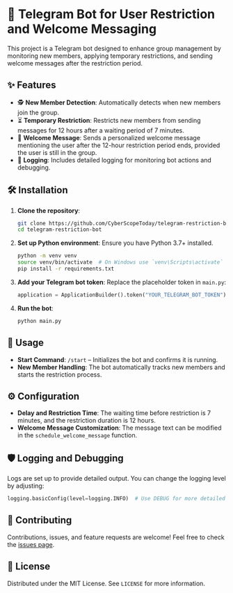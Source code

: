
# 🤖 Telegram Bot for User Restriction and Welcome Messaging

This project is a Telegram bot designed to enhance group management by monitoring new members, applying temporary restrictions, and sending welcome messages after the restriction period.

## ✨ Features

- 🕵️ **New Member Detection**: Automatically detects when new members join the group.
- ⏳ **Temporary Restriction**: Restricts new members from sending messages for 12 hours after a waiting period of 7 minutes.
- 👋 **Welcome Message**: Sends a personalized welcome message mentioning the user after the 12-hour restriction period ends, provided the user is still in the group.
- 📝 **Logging**: Includes detailed logging for monitoring bot actions and debugging.

## 🛠 Installation

1. **Clone the repository**:
   ```bash
   git clone https://github.com/CyberScopeToday/telegram-restriction-bot.git
   cd telegram-restriction-bot
   ```

2. **Set up Python environment**:
   Ensure you have Python 3.7+ installed.
   ```bash
   python -m venv venv
   source venv/bin/activate  # On Windows use `venv\Scripts\activate`
   pip install -r requirements.txt
   ```

3. **Add your Telegram bot token**:
   Replace the placeholder token in `main.py`:
   ```python
   application = ApplicationBuilder().token("YOUR_TELEGRAM_BOT_TOKEN").build()
   ```

4. **Run the bot**:
   ```bash
   python main.py
   ```

## 🚀 Usage

- **Start Command**: `/start` – Initializes the bot and confirms it is running.
- **New Member Handling**: The bot automatically tracks new members and starts the restriction process.

## ⚙️ Configuration

- **Delay and Restriction Time**: The waiting time before restriction is 7 minutes, and the restriction duration is 12 hours.
- **Welcome Message Customization**: The message text can be modified in the `schedule_welcome_message` function.

## 🛡 Logging and Debugging

Logs are set up to provide detailed output. You can change the logging level by adjusting:
```python
logging.basicConfig(level=logging.INFO)  # Use DEBUG for more detailed logs
```

## 🤝 Contributing

Contributions, issues, and feature requests are welcome! Feel free to check the [issues page](https://github.com/yourusername/telegram-restriction-bot/issues).

## 📄 License

Distributed under the MIT License. See `LICENSE` for more information.
